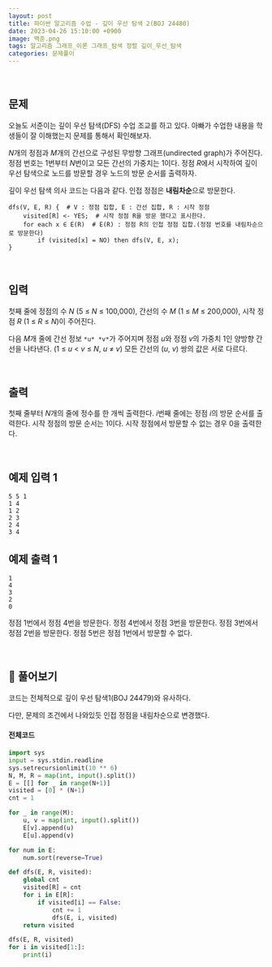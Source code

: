 ```yaml
---
layout: post
title: 파이썬 알고리즘 수업 - 깊이 우선 탐색 2(BOJ 24480)
date: 2023-04-26 15:10:00 +0900
image: 백준.png
tags: 알고리즘 그래프_이론 그래프_탐색 정렬 깊이_우선_탐색
categories: 문제풀이
---
```


<br>

## 문제

오늘도 서준이는 깊이 우선 탐색(DFS) 수업 조교를 하고 있다. 아빠가 수업한 내용을 학생들이 잘 이해했는지 문제를 통해서 확인해보자.

*N*개의 정점과 *M*개의 간선으로 구성된 무방향 그래프(undirected graph)가 주어진다. 정점 번호는 1번부터 *N*번이고 모든 간선의 가중치는 1이다. 정점 *R*에서 시작하여 깊이 우선 탐색으로 노드를 방문할 경우 노드의 방문 순서를 출력하자.

깊이 우선 탐색 의사 코드는 다음과 같다. 인접 정점은 **내림차순**으로 방문한다.

```
dfs(V, E, R) {  # V : 정점 집합, E : 간선 집합, R : 시작 정점
    visited[R] <- YES;  # 시작 정점 R을 방문 했다고 표시한다.
    for each x ∈ E(R)  # E(R) : 정점 R의 인접 정점 집합.(정점 번호를 내림차순으로 방문한다)
        if (visited[x] = NO) then dfs(V, E, x);
}
```

<br>

## 입력

첫째 줄에 정점의 수 *N* (5 ≤ *N* ≤ 100,000), 간선의 수 *M* (1 ≤ *M* ≤ 200,000), 시작 정점 *R* (1 ≤ *R* ≤ *N*)이 주어진다.

다음 *M*개 줄에 간선 정보 `*u* *v*`가 주어지며 정점 *u*와 정점 *v*의 가중치 1인 양방향 간선을 나타낸다. (1 ≤ *u* < *v* ≤ *N*, *u* ≠ *v*) 모든 간선의 (*u*, *v*) 쌍의 값은 서로 다르다.

<br>

## 출력

첫째 줄부터 *N*개의 줄에 정수를 한 개씩 출력한다. *i*번째 줄에는 정점 *i*의 방문 순서를 출력한다. 시작 정점의 방문 순서는 1이다. 시작 정점에서 방문할 수 없는 경우 0을 출력한다.

<br>

## 예제 입력 1

```
5 5 1
1 4
1 2
2 3
2 4
3 4
```

## 예제 출력 1

```
1
4
3
2
0
```

정점 1번에서 정점 4번을 방문한다. 정점 4번에서 정점 3번을 방문한다. 정점 3번에서 정점 2번을 방문한다. 정점 5번은 정점 1번에서 방문할 수 없다.

<br>

## 📝 풀어보기 

코드는 전체적으로 깊이 우선 탐색1(BOJ 24479)와 유사하다.

다만, 문제의 조건에서 나와있듯 인접 정점을 내림차순으로 변경했다.

#### 전체코드

``` python
import sys
input = sys.stdin.readline
sys.setrecursionlimit(10 ** 6)
N, M, R = map(int, input().split())
E = [[] for _ in range(N+1)]
visited = [0] * (N+1)
cnt = 1

for _ in range(M):
    u, v = map(int, input().split())
    E[v].append(u)
    E[u].append(v)

for num in E:
    num.sort(reverse=True)

def dfs(E, R, visited):
    global cnt
    visited[R] = cnt
    for i in E[R]:
        if visited[i] == False:
            cnt += 1
            dfs(E, i, visited)
    return visited

dfs(E, R, visited)
for i in visited[1:]:
    print(i)
```

